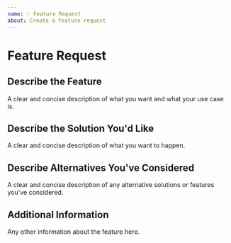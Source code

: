 ```yaml
---
name: 💡 Feature Request
about: Create a feature request
---
```


# Feature Request

## Describe the Feature

A clear and concise description of what you want and what your use case is.

## Describe the Solution You'd Like

A clear and concise description of what you want to happen.

## Describe Alternatives You've Considered

A clear and concise description of any alternative solutions or features you've considered.

## Additional Information

Any other information about the feature here.
